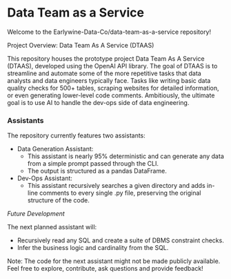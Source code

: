 # Data Team as a Service

Welcome to the Earlywine-Data-Co/data-team-as-a-service repository!

Project Overview: Data Team As A Service (DTAAS)

This repository houses the prototype project Data Team As A Service (DTAAS), developed using the OpenAI API library. The goal of DTAAS is to streamline and automate some of the more repetitive tasks that data analysts and data engineers typically face. Tasks like writing basic data quality checks for 500+ tables, scraping websites for detailed information, or even generating lower-level code comments. Ambitiously, the ultimate goal is to use AI to handle the dev-ops side of data engineering.

### Assistants

The repository currently features two assistants:


+ Data Generation Assistant:
    + This assistant is nearly 95% deterministic and can generate any data from a simple prompt passed through the CLI.
    + The output is structured as a pandas DataFrame.
+ Dev-Ops Assistant:
    + This assistant recursively searches a given directory and adds in-line comments to every single .py file, preserving the original structure of the code.

_Future Development_

The next planned assistant will:

+ Recursively read any SQL and create a suite of DBMS constraint checks.
+ Infer the business logic and cardinality from the SQL.



Note: The code for the next assistant might not be made publicly available.
Feel free to explore, contribute, ask questions and provide feedback! 